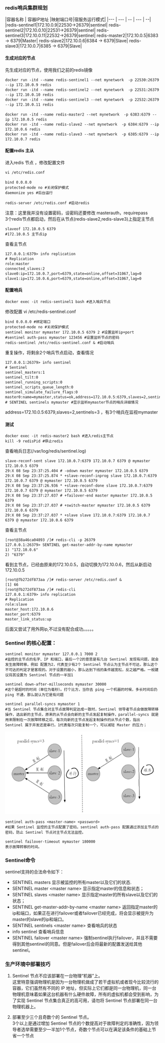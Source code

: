 ### redis哨兵集群规划
|容器名称 | 容器IP地址 |映射端口号|宿服务运行模式|
|--- | --- | -- | --- | --|
|redis-sentinel1|172.10.0.9|22530->26379|sentinel|
redis-sentinel2|172.10.0.10|22531->26379|sentinel|
redis-sentinel3|172.10.0.11|22532->26379|sentinel|
redis-master2|172.10.0.5|6383 -> 6379|Master|
redis-slave2|172.10.0.6|6384  -> 6379|Slave|
redis-slave3|172.10.0.7|6385 -> 6379|Slave|

#### 生成对应的节点
先生成对应的节点，使用我们之前的redis镜像
```
docker run -itd --name redis-sentinel1 --net mynetwork  -p 22530:26379 --ip 172.10.0.9 redis
docker run -itd --name redis-sentinel2 --net mynetwork  -p 22531:26379 --ip 172.10.0.10 redis
docker run -itd --name redis-sentinel3 --net mynetwork  -p 22532:26379 --ip 172.10.0.11 redis

docker run -itd --name redis-master2 --net mynetwork  -p 6383:6379 --ip 172.10.0.5 redis
docker run -itd --name redis-slave2 --net mynetwork  -p 6384:6379 --ip 172.10.0.6 redis
docker run -itd --name redis-slave3 --net mynetwork  -p 6385:6379 --ip 172.10.0.7 redis
```
#### 配置redis 主从
进入redis 节点 ，修改配置文件
```
vi /etc/redis.conf

bind 0.0.0.0 
protected-mode no #关闭保护模式
daemonize yes #后台运行

redis-server /etc/redis.conf #启动redis
```
注意：这里我并没有设置密码，设密码还要修改 masterauth，requirepass <br/>
3个redis节点都启动，然后在从节点(redis-slave2,redis-slave3)上指定主节点
```
slaveof 172.10.0.5 6379
#172.10.0.5 主节点ip
```
查看主节点 
```
127.0.0.1:6379> info replication
# Replication
role:master
connected_slaves:2
slave0:ip=172.10.0.7,port=6379,state=online,offset=31067,lag=0
slave1:ip=172.10.0.6,port=6379,state=online,offset=31067,lag=0
```
#### 配置哨兵
```
docker exec -it redis-sentinel1 bash #进入哨兵节点
```
修改配置 vi /etc/redis-sentinel.conf
```
bind 0.0.0.0 #绑定端口
protected-mode no #关闭保护模式
sentinel monitor mymaster 172.10.0.5 6379 2 #设置监听ip+port
#sentinel auth-pass mymaster 123456 #设置监听节点的密码
redis-sentinel /etc/redis-sentinel.conf & #启动哨兵
```
重复操作，将剩余2个哨兵节点启动，查看情况
```
127.0.0.1:26379> info sentinel
# Sentinel
sentinel_masters:1
sentinel_tilt:0
sentinel_running_scripts:0
sentinel_scripts_queue_length:0
sentinel_simulate_failure_flags:0
master0:name=mymaster,status=ok,address=172.10.0.5:6379,slaves=2,sentinels=3
# SENTINEL sentinels mymaster #显示监听mymaster节点的哨兵详细情况
```
address=172.10.0.5:6379,slaves=2,sentinels=3 ，有3个哨兵在监视mymaster
#### 测试

```
docker exec -it redis-master2 bash #进入redis主节点
kill -9 redisPid #停止redis
```
查看哨兵日志(/var/log/redis/sentinel.log)
```
slave-reconf-sent slave 172.10.0.7:6379 172.10.0.7 6379 @ mymaster 172.10.0.5 6379
29:X 08 Sep 23:37:25.404 # -odown master mymaster 172.10.0.5 6379
29:X 08 Sep 23:37:25.874 * +slave-reconf-inprog slave 172.10.0.7:6379 172.10.0.7 6379 @ mymaster 172.10.0.5 6379
29:X 08 Sep 23:37:26.936 * +slave-reconf-done slave 172.10.0.7:6379 172.10.0.7 6379 @ mymaster 172.10.0.5 6379
29:X 08 Sep 23:37:27.037 # +failover-end master mymaster 172.10.0.5 6379
29:X 08 Sep 23:37:27.037 # +switch-master mymaster 172.10.0.5 6379 172.10.0.6 6379
29:X 08 Sep 23:37:27.037 * +slave slave 172.10.0.7:6379 172.10.0.7 6379 @ mymaster 172.10.0.6 6379
```
查看主节点
```
[root@38a46ca04893 /]# redis-cli -p 26379
127.0.0.1:26379> SENTINEL get-master-addr-by-name mymaster
1) "172.10.0.6"
2) "6379"
```
看到主节点，已经由原来的172.10.0.5，自动切换为172.10.0.6，然后从新启动172.10.0.5
```
[root@7b272df873aa /]# redis-server /etc/redis.conf &
[1] 66
[root@7b272df873aa /]# redis-cli
127.0.0.1:6379> info replication
# Replication
role:slave
master_host:172.10.0.6
master_port:6379
master_link_status:up
```
后面又尝试了用外网ip,不过没有配合成功。。。。。
### Sentinel 的核心配置：
```
sentinel monitor mymaster 127.0.0.1 7000 2 
#监控的主节点的名字、IP 和端口，最后一个2的意思是有几台 Sentinel 发现有问题，就会发生故障转移，例如 配置为2，代表至少有2个 Sentinel 节点认为主节点不可达，那么这个不可达的判定才是客观的。对于设置的越小，那么达到下线的条件越宽松，反之越严格。一般建议将其设置为 Sentinel 节点的一半加1
```
```
sentinel down-after-millseconds mymaster 30000
#这个是超时的时间（单位为毫秒）。打个比方，当你去 ping 一个机器的时候，多长时间后仍 ping 不通，那么就认为它是有问题
```
```
sentinel parallel-syncs mymaster 1 
#当 Sentinel 节点集合对主节点故障判定达成一致时，Sentinel 领导者节点会做故障转移操作，选出新的主节点，原来的从节点会向新的主节点发起复制操作，parallel-syncs 就是用来限制在一次故障转移之后，每次向新的主节点发起复制操作的从节点个数，指出 Sentinel 属于并发还是串行。1代表每次只能复制一个，可以减轻 Master 的压力；
```
![](assets/docker-2.png)

```
sentinel auth-pass <master-name> <password>
#如果 Sentinel 监控的主节点配置了密码，sentinel auth-pass 配置通过添加主节点的密码，防止 Sentinel 节点对主节点无法监控。
```
```
sentinel failover-timeout mymaster 180000
表示故障转移的时间。
```
### Sentinel命令
sentinel支持的合法命令如下：
- SENTINEL masters 显示被监控的所有master以及它们的状态.
- SENTINEL master \<master name> 显示指定master的信息和状态；
- SENTINEL slaves \<master name> 显示指定master的所有slave以及它们的状态；
- SENTINEL get-master-addr-by-name \<master name> 返回指定master的ip和端口，如果正在进行failover或者failover已经完成，将会显示被提升为master的slave的ip和端口。
- SENTINEL sentinels \<master name> 查看哨兵的状态
- info sentinel 查看哨兵信息 
- SENTINEL failover \<master name> 强制sentinel执行failover，并且不需要得到其他sentinel的同意。但是failover后会将最新的配置发送给其他sentinel。

### 生产环境中部署技巧
1. Sentinel 节点不应该部署在一台物理“机器”上。<br/>
这里特意强调物理机是因为一台物理机做成了若干虚拟机或者现今比较流行的容器，它们虽然有不同的 IP 地址，但实际上它们都是同一台物理机，同一台物理机意味着如果这台机器有什么硬件故障，所有的虚拟机都会受到影响，为了实现 Sentinel 节点集合真正的高可用，请勿将 Sentinel 节点部署在同一台物理机器上。

2. 部署至少三个且奇数个的 Sentinel 节点。<br/>
3个以上是通过增加 Sentinel 节点的个数提高对于故障判定的准确性，因为领导者选举需要至少一半加1个节点，奇数个节点可以在满足该条件的基础上节省一个节点

